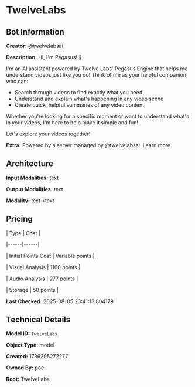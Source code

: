 # TwelveLabs

## Bot Information

**Creator:** @twelvelabsai

**Description:** Hi, I'm Pegasus! 👋

I'm an AI assistant powered by Twelve Labs' Pegasus Engine that helps me understand videos just like you do! Think of me as your helpful companion who can:

- Search through videos to find exactly what you need
- Understand and explain what's happening in any video scene
- Create quick, helpful summaries of any video content

Whether you're looking for a specific moment or want to understand what's in your videos, I'm here to help make it simple and fun!

Let's explore your videos together!

**Extra:** Powered by a server managed by @twelvelabsai. Learn more


## Architecture

**Input Modalities:** text

**Output Modalities:** text

**Modality:** text->text


## Pricing

| Type | Cost |

|------|------|

| Initial Points Cost | Variable points |

| Visual Analysis | 1100 points |

| Audio Analysis | 277 points |

| Storage | 50 points |


**Last Checked:** 2025-08-05 23:41:13.804179


## Technical Details

**Model ID:** `TwelveLabs`

**Object Type:** model

**Created:** 1736295272277

**Owned By:** poe

**Root:** TwelveLabs

